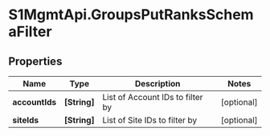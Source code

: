 # S1MgmtApi.GroupsPutRanksSchemaFilter

## Properties
Name | Type | Description | Notes
------------ | ------------- | ------------- | -------------
**accountIds** | **[String]** | List of Account IDs to filter by | [optional] 
**siteIds** | **[String]** | List of Site IDs to filter by | [optional] 


